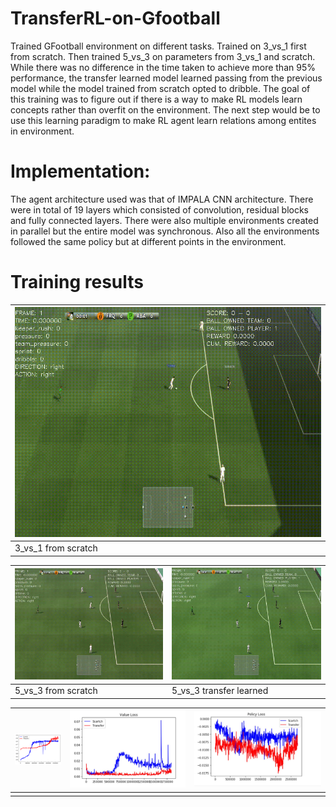 # TransferRL-on-Gfootball
Trained GFootball environment on different tasks. Trained on 3_vs_1 first from scratch. Then trained 5_vs_3 on parameters from 3_vs_1 and scratch. While there was no difference in the time taken to achieve more than 95% performance, the transfer learned model learned passing from the previous model while the model trained from scratch opted to dribble. The goal of this training was to figure out if there is a way to make RL models learn concepts rather than overfit on the environment. The next step would be to use this learning paradigm to make RL agent learn relations among entites in environment.
# Implementation:
The agent architecture used was that of IMPALA CNN architecture. There were in total of 19 layers which consisted of convolution, residual blocks and fully connected layers. There were also multiple environments created in parallel but the entire model was synchronous. Also all the environments followed the same policy but at different points in the environment.
# Training results


| ![3_vs_1](https://github.com/aveen-d/TransferRL-on-Gfootball/blob/master/gifs/3_v_1.gif) |  
|--|
| 3_vs_1 from scratch | 

| ![5_vs_3_scratch](https://github.com/aveen-d/TransferRL-on-Gfootball/blob/master/gifs/5_v_3_scratch.gif) | ![5_vs_3_transfer](https://github.com/aveen-d/TransferRL-on-Gfootball/blob/master/gifs/5_v_3_transfer.gif) |
|--|--|
| 5_vs_3 from scratch | 5_vs_3 transfer learned  |

| ![](https://github.com/aveen-d/TransferRL-on-Gfootball/blob/master/Graphs/1.png) | ![](https://github.com/aveen-d/TransferRL-on-Gfootball/blob/master/Graphs/2.jpg) | ![](https://github.com/aveen-d/TransferRL-on-Gfootball/blob/master/Graphs/3.jpg) |
|--|--|--|
|  |  |  |
